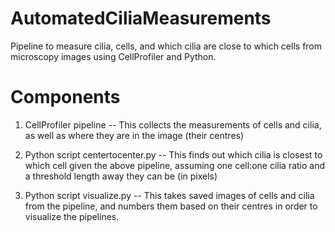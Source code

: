 # AutomatedCiliaMeasurements
Pipeline to measure cilia, cells, and which cilia are close to which cells from microscopy images using CellProfiler and Python.

# Components
1) CellProfiler pipeline -- This collects the measurements of cells and cilia, as well as where they are in the image (their centres)

2) Python script centertocenter.py -- This finds out which cilia is closest to which cell given the above pipeline, assuming one cell:one cilia ratio and a threshold length away they can be (in pixels) 

3) Python script visualize.py -- This takes saved images of cells and cilia from the pipeline, and numbers them based on their centres in order to visualize the pipelines.
